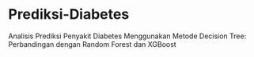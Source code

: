# Prediksi-Diabetes
Analisis Prediksi Penyakit Diabetes Menggunakan Metode Decision  Tree: Perbandingan dengan Random Forest dan XGBoost
